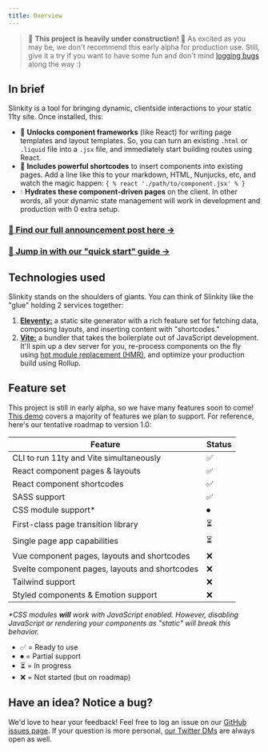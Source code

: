 ```yaml
---
title: Overview
---
```


> 🚧 **This project is heavily under construction!** 🚧 As excited as you may be, we don't recommend this early alpha for production use. Still, give it a try if you want to have some fun and don't mind [logging bugs](https://github.com/Holben888/slinkity/issues) along the way :)

## In brief

Slinkity is a tool for bringing dynamic, clientside interactions to your static 11ty site. Once installed, this:

- 🚀 **Unlocks component frameworks** (like React) for writing page templates and layout templates. So, you can turn an existing `.html` or `.liquid` file into a `.jsx` file, and immediately start building routes using React.
- 🔖 **Includes powerful shortcodes** to insert components into existing pages. Add a line like this to your markdown, HTML, Nunjucks, etc, and watch the magic happen: `{ % react './path/to/component.jsx' % }`
- 💧 **Hydrates these component-driven pages** on the client. In other words, all your dynamic state management will work in development and production with 0 extra setup.

### [📣 Find our full announcement post here →](/)

### [🐣 Jump in with our "quick start" guide →](/docs/quick-start)

## Technologies used

Slinkity stands on the shoulders of giants. You can think of Slinkity like the "glue" holding 2 services together:

1. [**Eleventy:**](https://www.11ty.dev) a static site generator with a rich feature set for fetching data, composing layouts, and inserting content with "shortcodes."
2. [**Vite:**](https://vitejs.dev) a bundler that takes the boilerplate out of JavaScript development. It'll spin up a dev server for you, re-process components on the fly using [hot module replacement (HMR)](https://vitejs.dev/guide/features.html#hot-module-replacement), and optimize your production build using Rollup.

## Feature set

This project is still in early alpha, so we have many features soon to come! [This demo](https://twitter.com/BHolmesDev/status/1404427102032740353?s=20) covers a majority of features we plan to support. For reference, here's our tentative roadmap to version 1.0:

| Feature                                         | Status |
| ----------------------------------------------- | ------ |
| CLI to run 11ty and Vite simultaneously         | ✅ | 
| React component pages & layouts                 | ✅ | 
| React component shortcodes                      | ✅ |
| SASS support                                    | ✅ |
| CSS module support*                             | ⏺ |
| First-class page transition library             | ⏳ |
| Single page app capabilities                    | ⏳ |
| Vue component pages, layouts and shortcodes     | ❌ |
| Svelte component pages, layouts and shortcodes  | ❌ |
| Tailwind support                                | ❌ |
| Styled components & Emotion support             | ❌ |

_*CSS modules **will** work with JavaScript enabled. However, disabling JavaScript or rendering your components as "static" will break this behavior._

- ✅ = Ready to use
- ⏺ = Partial support
- ⏳ = In progress
- ❌ = Not started (but on roadmap)

## Have an idea? Notice a bug?

We'd love to hear your feedback! Feel free to log an issue on our [GitHub issues page](https://github.com/Holben888/slinkity/issues). If your question is more personal, [our Twitter DMs](https://twitter.com/slinkitydotdev) are always open as well.